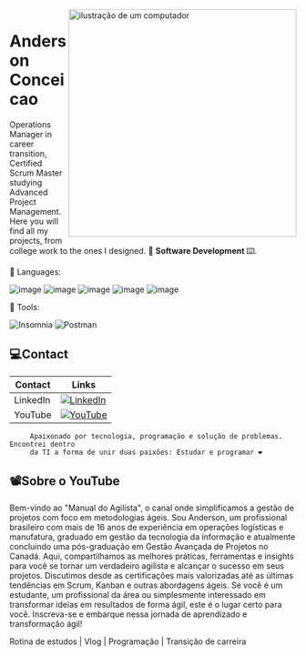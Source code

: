 <img src="https://raw.githubusercontent.com/MicaelliMedeiros/micaellimedeiros/master/image/computer-illustration.png" alt="ilustração de um computador" min-width="400px" max-width="400px" width="400px" align="right">

<p align="left">
     <h1>Anderson Conceicao</h1>
Operations Manager in career transition, Certified Scrum Master studying Advanced Project Management. Here you will find all my projects, from college work to the ones I designed. 💾 <strong>Software Development </strong>⌨️.
</p>

<p align="left">
  🦄 Languages: 
     
![image](https://img.shields.io/badge/HTML-239120?style=for-the-badge&logo=html5&logoColor=white)
![image](https://img.shields.io/badge/CSS-239120?&style=for-the-badge&logo=css3&logoColor=white)
![image](https://img.shields.io/badge/JavaScript-F7DF1E?style=for-the-badge&logo=javascript&logoColor=black)
![image](https://img.shields.io/badge/Java-ED8B00?style=for-the-badge&logo=java&logoColor=white)
![image](https://img.shields.io/badge/MySQL-00000F?style=for-the-badge&logo=mysql&logoColor=white)
</p>

<p align="left">
  💼 Tools:

![Insomnia](https://img.shields.io/badge/-Insomnia-333333?style=flat&logo=insomnia)
![Postman](https://img.shields.io/badge/-Postman-333333?style=flat&logo=postman)

</p>


## 💻Contact 

| Contact | Links |
|-------|---------|
|LinkedIn | [![LinkedIn](https://img.shields.io/badge/LinkedIn-000?style=for-the-badge&logo=linkedin&logoColor=0E76A8)](https://www.linkedin.com/in/conceicaoanderson/)
| YouTube | [![YouTube](https://img.shields.io/badge/YouTube-000?style=for-the-badge&logo=youtube&logoColor=ff0000)](https://www.youtube.com/@manualdoagilista)

```
     Apaixonado por tecnologia, programação e solução de problemas. Encontrei dentro 
     da TI a forma de unir duas paixões: Estudar e programar ❤️
```
## 📽️Sobre o YouTube

Bem-vindo ao "Manual do Agilista", o canal onde simplificamos a gestão de projetos com foco em metodologias ágeis. Sou Anderson, um profissional brasileiro com mais de 16 anos de experiência em operações logísticas e manufatura, graduado em gestão da tecnologia da informação e atualmente concluindo uma pós-graduação em Gestão Avançada de Projetos no Canadá. Aqui, compartilhamos as melhores práticas, ferramentas e insights para você se tornar um verdadeiro agilista e alcançar o sucesso em seus projetos. Discutimos desde as certificações mais valorizadas até as últimas tendências em Scrum, Kanban e outras abordagens ágeis. Se você é um estudante, um profissional da área ou simplesmente interessado em transformar ideias em resultados de forma ágil, este é o lugar certo para você. Inscreva-se e embarque nessa jornada de aprendizado e transformação ágil!

Rotina de estudos | Vlog | Programação | Transição de carreira 
 
